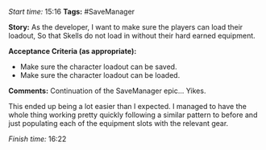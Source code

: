 
*Start time:* 15:16
**Tags:** #SaveManager 

**Story:** 
As the developer, I want to make sure the players can load their loadout,
So that Skells do not load in without their hard earned equipment.

**Acceptance Criteria (as appropriate):**
- Make sure the character loadout can be saved.
- Make sure the character loadout can be loaded.

**Comments:** 
Continuation of the SaveManager epic... Yikes.

This ended up being a lot easier than I expected. I managed to have the whole thing working pretty quickly following a similar pattern to before and just populating each of the equipment slots with the relevant gear.

*Finish time:* 16:22